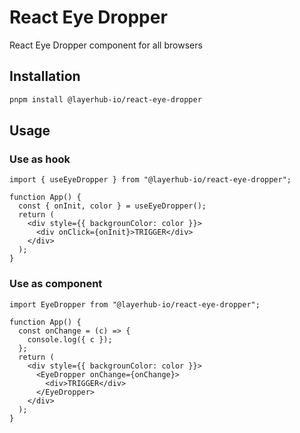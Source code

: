 # React Eye Dropper

React Eye Dropper component for all browsers

## Installation

```bash
pnpm install @layerhub-io/react-eye-dropper
```

## Usage

### Use as hook

```tsx
import { useEyeDropper } from "@layerhub-io/react-eye-dropper";

function App() {
  const { onInit, color } = useEyeDropper();
  return (
    <div style={{ backgrounColor: color }}>
      <div onClick={onInit}>TRIGGER</div>
    </div>
  );
}
```

### Use as component

```tsx
import EyeDropper from "@layerhub-io/react-eye-dropper";

function App() {
  const onChange = (c) => {
    console.log({ c });
  };
  return (
    <div style={{ backgrounColor: color }}>
      <EyeDropper onChange={onChange}>
        <div>TRIGGER</div>
      </EyeDropper>
    </div>
  );
}
```
